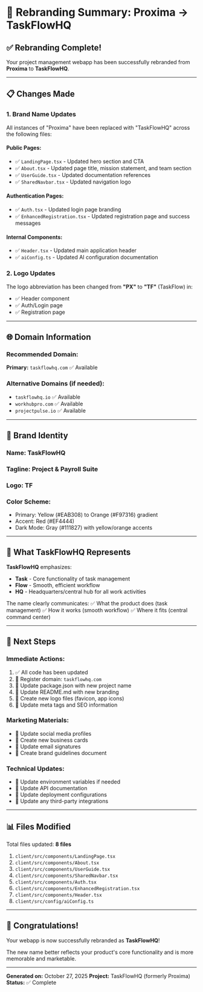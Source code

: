 # 🎯 Rebranding Summary: Proxima → TaskFlowHQ

## ✅ Rebranding Complete!

Your project management webapp has been successfully rebranded from **Proxima** to **TaskFlowHQ**.

---

## 📋 Changes Made

### 1. **Brand Name Updates**
All instances of "Proxima" have been replaced with "TaskFlowHQ" across the following files:

#### **Public Pages:**
- ✅ `LandingPage.tsx` - Updated hero section and CTA
- ✅ `About.tsx` - Updated page title, mission statement, and team section
- ✅ `UserGuide.tsx` - Updated documentation references
- ✅ `SharedNavbar.tsx` - Updated navigation logo

#### **Authentication Pages:**
- ✅ `Auth.tsx` - Updated login page branding
- ✅ `EnhancedRegistration.tsx` - Updated registration page and success messages

#### **Internal Components:**
- ✅ `Header.tsx` - Updated main application header
- ✅ `aiConfig.ts` - Updated AI configuration documentation

### 2. **Logo Updates**
The logo abbreviation has been changed from **"PX"** to **"TF"** (TaskFlow) in:
- ✅ Header component
- ✅ Auth/Login page
- ✅ Registration page

---

## 🌐 Domain Information

### **Recommended Domain:**
**Primary:** `taskflowhq.com` ✅ Available

### **Alternative Domains (if needed):**
- `taskflowhq.io` ✅ Available
- `workhubpro.com` ✅ Available
- `projectpulse.io` ✅ Available

---

## 🎨 Brand Identity

### **Name:** TaskFlowHQ
### **Tagline:** Project & Payroll Suite
### **Logo:** TF
### **Color Scheme:** 
- Primary: Yellow (#EAB308) to Orange (#F97316) gradient
- Accent: Red (#EF4444)
- Dark Mode: Gray (#111827) with yellow/orange accents

---

## 📝 What TaskFlowHQ Represents

**TaskFlowHQ** emphasizes:
- **Task** - Core functionality of task management
- **Flow** - Smooth, efficient workflow
- **HQ** - Headquarters/central hub for all work activities

The name clearly communicates:
✅ What the product does (task management)
✅ How it works (smooth workflow)
✅ Where it fits (central command center)

---

## 🚀 Next Steps

### **Immediate Actions:**
1. ✅ All code has been updated
2. 🔲 Register domain: `taskflowhq.com`
3. 🔲 Update package.json with new project name
4. 🔲 Update README.md with new branding
5. 🔲 Create new logo files (favicon, app icons)
6. 🔲 Update meta tags and SEO information

### **Marketing Materials:**
- 🔲 Update social media profiles
- 🔲 Create new business cards
- 🔲 Update email signatures
- 🔲 Create brand guidelines document

### **Technical Updates:**
- 🔲 Update environment variables if needed
- 🔲 Update API documentation
- 🔲 Update deployment configurations
- 🔲 Update any third-party integrations

---

## 📊 Files Modified

Total files updated: **8 files**

1. `client/src/components/LandingPage.tsx`
2. `client/src/components/About.tsx`
3. `client/src/components/UserGuide.tsx`
4. `client/src/components/SharedNavbar.tsx`
5. `client/src/components/Auth.tsx`
6. `client/src/components/EnhancedRegistration.tsx`
7. `client/src/components/Header.tsx`
8. `client/src/config/aiConfig.ts`

---

## 🎉 Congratulations!

Your webapp is now successfully rebranded as **TaskFlowHQ**! 

The new name better reflects your product's core functionality and is more memorable and marketable.

---

**Generated on:** October 27, 2025
**Project:** TaskFlowHQ (formerly Proxima)
**Status:** ✅ Complete
